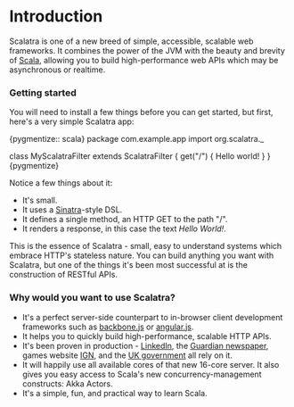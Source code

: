 Introduction
============

Scalatra is one of a new breed of simple, accessible, scalable web frameworks. 
It combines the power of the JVM with the beauty and brevity of 
[Scala](http://scala-lang.org), allowing you to build high-performance web APIs 
which may be asynchronous or realtime. 

### Getting started

You will need to install a few things before you can get started, but first, 
here's a very simple Scalatra app:

{pygmentize:: scala}
package com.example.app
import org.scalatra._

class MyScalatraFilter extends ScalatraFilter {
  get("/") { 
    Hello world! 
  }
}
{pygmentize}

Notice a few things about it:

* It's small.
* It uses a [Sinatra](http://sinatrarb.com/)-style DSL.
* It defines a single method, an HTTP GET to the path "/".
* It renders a response, in this case the text _Hello World!_.  

This is the essence of Scalatra - small, easy to understand systems which 
embrace HTTP's stateless nature. You can build anything you want with Scalatra, 
but one of the things it's been most successful at is the construction of 
RESTful APIs. 

### Why would you want to use Scalatra?

* It's a perfect server-side counterpart to in-browser client development frameworks such as [backbone.js](http://backbonejs.org/) or [angular.js](http://angularjs.org).
* It helps you to quickly build high-performance, scalable HTTP APIs.
* It's been proven in production - [LinkedIn][linkedin], the [Guardian newspaper][guardian], games website [IGN][ign], and the [UK government][govuk] all rely on it.
* It will happily use all available cores of that new 16-core server. It also gives you easy access to Scala's new concurrency-management constructs: Akka Actors.
* It's a simple, fun, and practical way to learn Scala.

[linkedin]: (http://www.linkedin.com)
[guardian]: (http://www.guardian.co.uk)
[ign]: (http://www.ign.com)
[govuk]: (http://www.gov.uk)


